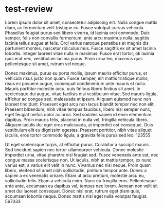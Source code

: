 # test-review

Lorem ipsum dolor sit amet, consectetur adipiscing elit. Nulla congue mattis diam, ac fermentum velit tristique eu. Fusce volutpat cursus vehicula. Phasellus feugiat purus sed libero viverra, id lacinia orci commodo. Duis semper, felis non convallis fermentum, ante arcu maximus nulla, sagittis lacinia tellus augue at felis. Orci varius natoque penatibus et magnis dis parturient montes, nascetur ridiculus mus. Fusce sagittis ex sit amet lacinia lobortis. Integer laoreet vitae nulla in maximus. Fusce erat tortor, ok lacinia quis erat nec, vestibulum lacinia purus. Proin urna leo, maximus quis pellentesque sit amet, rutrum vel neque.

 Donec maximus, purus eu porta mollis, ipsum mauris efficitur purus, et vehicula risus justo non quam. Fusce semper, elit mattis tristique mollis, risus mi posuere augue, consequat condimentum ante mauris et nulla. Mauris porttitor molestie arcu, quis finibus libero finibus sit amet. In scelerisque dui augue, vitae facilisis nisi vestibulum vitae. Sed mauris ligula, efficitur ac congue sed, malesuada et ipsum. Aliquam euismod nunc non laoreet tincidunt. Praesent eget arcu non lacus blandit tempor nec non elit. Praesent bibendum, nibh vitae tempus faucibus, libero nisl semper nunc, eget feugiat metus dolor ac urna. Sed sodales sapien id enim elementum dapibus. Proin mauris felis, placerat in nulla vel, fringilla vehicula libero. Aliquam iaculis dui eget eros malesuada, at imperdiet est consequat. Duis vestibulum elit eu dignissim egestas. Praesent porttitor, nibh vitae aliquet iaculis, eros tortor commodo ligula, a gravida felis purus sed leo. 123555

  Ut eget scelerisque turpis, at efficitur purus. Curabitur a suscipit mauris. Sed tincidunt sapien nec tortor ullamcorper vehicula. Donec molestie imperdiet urna, vitae pharetra nisl feugiat sed. Fusce venenatis ante est, nec congue massa scelerisque non. Ut iaculis, nibh at mattis tempor, ex nunc varius est, a varius elit velit in nunc. Vivamus nec nisi neque. Proin quam libero, eleifend sit amet nibh sollicitudin, pretium tempor ante. Donec a sapien a ex venenatis ornare. Etiam ut arcu pretium, molestie arcu eu, sollicitudin felis. Etiam a vehicula enim. Nunc eu fringilla eros. Pellentesque ante ante, accumsan eu dapibus vel, tempus nec lorem. Aenean non velit sit amet dui laoreet consequat. Donec nisi erat, rutrum eget diam quis, accumsan lobortis neque. Donec mattis nisl eget nulla volutpat feugiat. 567333
 
